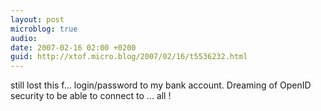 ```yaml
---
layout: post
microblog: true
audio: 
date: 2007-02-16 02:00 +0200
guid: http://xtof.micro.blog/2007/02/16/t5536232.html
---
```

still lost this f... login/password to my bank account. Dreaming of OpenID security to be able to connect to ... all !   
